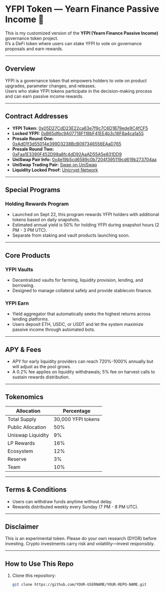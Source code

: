 # YFPI Token — Yearn Finance Passive Income 🚀

This is my customized version of the **YFPI (Yearn Finance Passive Income)** governance token project.  
It’s a DeFi token where users can stake YFPI to vote on governance proposals and earn rewards.

---

## Overview

YFPI is a governance token that empowers holders to vote on product upgrades, parameter changes, and releases.  
Users who stake YFPI tokens participate in the decision-making process and can earn passive income rewards.

---

## Contract Addresses

- **YFPI Token:** [0x05D27CdD23E22ca63e7f9c7C6D1B79ede9C4fCF5](https://etherscan.io/token/0x05d27cdd23e22ca63e7f9c7c6d1b79ede9c4fcf5)  
- **Locked YFPI:** [0xB65dfbc9A07718F118bF41EE4b3c16F8a4ca1a55](https://etherscan.io/address/0xB65dfbc9A07718F118bF41EE4b3c16F8a4ca1a55)  
- **Presale Round One:** [0xAd01f3d55014e399D3238BcB097346556EAaD765](https://etherscan.io/address/0xAd01f3d55014e399D3238BcB097346556EAaD765)  
- **Presale Round Two:** [0xFaa1E3390F452D98a8fc4dD92AaAD55A5e831DD9](https://etherscan.io/address/0xFaa1E3390F452D98a8fc4dD92AaAD55A5e831DD9)  
- **UniSwap Pair Info:** [0x4e19b5cd6589c0b7204f395119cd619b273704aa](https://uniswap.info/pair/0x4e19b5cd6589c0b7204f395119cd619b273704aa)  
- **UniSwap Trading Pair:** [Swap on UniSwap](https://app.uniswap.org/#/swap?inputCurrency=0x05d27cdd23e22ca63e7f9c7c6d1b79ede9c4fcf5&outputCurrency=ETH)  
- **Liquidity Locked Proof:** [Unicrypt Network](https://www.unicrypt.network/pol-dapp/0x4E19B5cd6589c0b7204F395119CD619b273704AA)

---

## Special Programs

### Holding Rewards Program  
- Launched on Sept 22, this program rewards YFPI holders with additional tokens based on daily snapshots.  
- Estimated annual yield is 50% for holding YFPI during snapshot hours (2 PM - 3 PM UTC).  
- Separate from staking and vault products launching soon.

---

## Core Products

### YFPI Vaults  
- Decentralized vaults for farming, liquidity provision, lending, and borrowing.  
- Designed to manage collateral safely and provide stablecoin finance.

### YFPI Earn  
- Yield aggregator that automatically seeks the highest returns across lending platforms.  
- Users deposit ETH, USDC, or USDT and let the system maximize passive income through automated bots.

---

## APY & Fees

- APY for early liquidity providers can reach 720%-1000% annually but will adjust as the pool grows.  
- A 0.2% fee applies on liquidity withdrawals; 5% fee on harvest calls to sustain rewards distribution.

---

## Tokenomics

| Allocation        | Percentage                |
|-------------------|---------------------------|
| Total Supply      | 30,000 YFPI tokens        |
| Public Allocation | 50%                       |
| Uniswap Liquidity | 9%                        |
| LP Rewards        | 16%                       |
| Ecosystem         | 12%                       |
| Reserve           | 3%                        |
| Team              | 10%                       |

---

## Terms & Conditions

- Users can withdraw funds anytime without delay.  
- Rewards distributed weekly every Sunday (7 PM - 8 PM UTC).

---

## Disclaimer

This is an experimental token. Please do your own research (DYOR) before investing. Crypto investments carry risk and volatility—invest responsibly.

---

## How to Use This Repo

1. Clone this repository:
   ```bash
   git clone https://github.com/YOUR-USERNAME/YOUR-REPO-NAME.git
